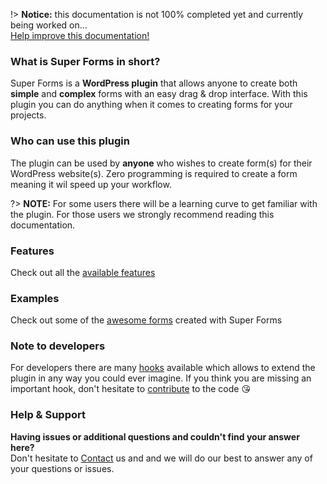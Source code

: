 
!> **Notice:** this documentation is not 100% completed yet and currently being worked on...<br />[Help improve this documentation!](https://github.com/RensTillmann/super-forms/tree/master/docs)

### What is Super Forms in short?

Super Forms is a **WordPress plugin** that allows anyone to create both **simple** and **complex** forms with an easy drag & drop interface.
With this plugin you can do anything when it comes to creating forms for your projects.

### Who can use this plugin

The plugin can be used by **anyone** who wishes to create form(s) for their WordPress website(s). Zero programming is required to create a form meaning it wil speed up your workflow.

?> **NOTE:** For some users there will be a learning curve to get familiar with the plugin. For those users we strongly recommend reading this documentation.

### Features

Check out all the [available features](conditional-logic)

### Examples

Check out some of the [awesome forms](http://f4d.nl/super-forms/doc/example-forms/) created with Super Forms

### Note to developers

For developers there are many [hooks](super_before_action_hook) available which allows to extend the plugin in any way you could ever imagine.
If you think you are missing an important hook, don't hesitate to [contribute](https://github.com/RensTillmann/super-forms/) to the code :kissing_heart:

### Help & Support

**Having issues or additional questions and couldn't find your answer here?**<br />
Don't hesitate to [Contact](https://codecanyon.net/item/super-forms-drag-drop-form-builder/13979866/support) us and and we will do our best to answer any of your questions or issues.